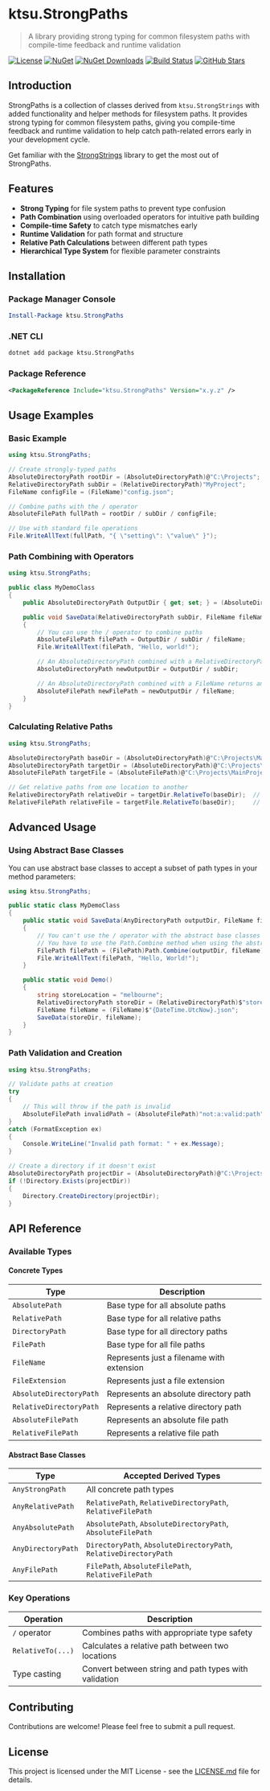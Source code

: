 # ktsu.StrongPaths

> A library providing strong typing for common filesystem paths with compile-time feedback and runtime validation

[![License](https://img.shields.io/github/license/ktsu-dev/StrongPaths)](https://github.com/ktsu-dev/StrongPaths/blob/main/LICENSE.md)
[![NuGet](https://img.shields.io/nuget/v/ktsu.StrongPaths.svg)](https://www.nuget.org/packages/ktsu.StrongPaths/)
[![NuGet Downloads](https://img.shields.io/nuget/dt/ktsu.StrongPaths.svg)](https://www.nuget.org/packages/ktsu.StrongPaths/)
[![Build Status](https://github.com/ktsu-dev/StrongPaths/workflows/build/badge.svg)](https://github.com/ktsu-dev/StrongPaths/actions)
[![GitHub Stars](https://img.shields.io/github/stars/ktsu-dev/StrongPaths?style=social)](https://github.com/ktsu-dev/StrongPaths/stargazers)

## Introduction

StrongPaths is a collection of classes derived from `ktsu.StrongStrings` with added functionality and helper methods for filesystem paths. It provides strong typing for common filesystem paths, giving you compile-time feedback and runtime validation to help catch path-related errors early in your development cycle.

Get familiar with the [StrongStrings](https://github.com/ktsu-dev/StrongStrings) library to get the most out of StrongPaths.

## Features

- **Strong Typing** for file system paths to prevent type confusion
- **Path Combination** using overloaded operators for intuitive path building
- **Compile-time Safety** to catch type mismatches early
- **Runtime Validation** for path format and structure
- **Relative Path Calculations** between different path types
- **Hierarchical Type System** for flexible parameter constraints

## Installation

### Package Manager Console

```powershell
Install-Package ktsu.StrongPaths
```

### .NET CLI

```bash
dotnet add package ktsu.StrongPaths
```

### Package Reference

```xml
<PackageReference Include="ktsu.StrongPaths" Version="x.y.z" />
```

## Usage Examples

### Basic Example

```csharp
using ktsu.StrongPaths;

// Create strongly-typed paths
AbsoluteDirectoryPath rootDir = (AbsoluteDirectoryPath)@"C:\Projects";
RelativeDirectoryPath subDir = (RelativeDirectoryPath)"MyProject";
FileName configFile = (FileName)"config.json";

// Combine paths with the / operator
AbsoluteFilePath fullPath = rootDir / subDir / configFile;

// Use with standard file operations
File.WriteAllText(fullPath, "{ \"setting\": \"value\" }");
```

### Path Combining with Operators

```csharp
using ktsu.StrongPaths;

public class MyDemoClass
{
    public AbsoluteDirectoryPath OutputDir { get; set; } = (AbsoluteDirectoryPath)@"c:\output";

    public void SaveData(RelativeDirectoryPath subDir, FileName fileName)
    {
        // You can use the / operator to combine paths
        AbsoluteFilePath filePath = OutputDir / subDir / fileName;
        File.WriteAllText(filePath, "Hello, world!");

        // An AbsoluteDirectoryPath combined with a RelativeDirectoryPath returns an AbsoluteDirectoryPath
        AbsoluteDirectoryPath newOutputDir = OutputDir / subDir;

        // An AbsoluteDirectoryPath combined with a FileName returns an AbsoluteFilePath
        AbsoluteFilePath newFilePath = newOutputDir / fileName;
    }
}
```

### Calculating Relative Paths

```csharp
using ktsu.StrongPaths;

AbsoluteDirectoryPath baseDir = (AbsoluteDirectoryPath)@"C:\Projects\MainProject";
AbsoluteDirectoryPath targetDir = (AbsoluteDirectoryPath)@"C:\Projects\MainProject\Submodule\Source";
AbsoluteFilePath targetFile = (AbsoluteFilePath)@"C:\Projects\MainProject\Submodule\Source\Program.cs";

// Get relative paths from one location to another
RelativeDirectoryPath relativeDir = targetDir.RelativeTo(baseDir);  // "Submodule\Source"
RelativeFilePath relativeFile = targetFile.RelativeTo(baseDir);     // "Submodule\Source\Program.cs"
```

## Advanced Usage

### Using Abstract Base Classes

You can use abstract base classes to accept a subset of path types in your method parameters:

```csharp
using ktsu.StrongPaths;

public static class MyDemoClass
{
    public static void SaveData(AnyDirectoryPath outputDir, FileName fileName)
    {
        // You can't use the / operator with the abstract base classes because it has no way of knowing which type to return
        // You have to use the Path.Combine method when using the abstract base classes
        FilePath filePath = (FilePath)Path.Combine(outputDir, fileName);
        File.WriteAllText(filePath, "Hello, World!");
    }

    public static void Demo()
    {
        string storeLocation = "melbourne";
        RelativeDirectoryPath storeDir = (RelativeDirectoryPath)$"store_{storeLocation}";
        FileName fileName = (FileName)$"{DateTime.UtcNow}.json";
        SaveData(storeDir, fileName);
    }
}
```

### Path Validation and Creation

```csharp
using ktsu.StrongPaths;

// Validate paths at creation
try 
{
    // This will throw if the path is invalid
    AbsoluteFilePath invalidPath = (AbsoluteFilePath)"not:a:valid:path";
}
catch (FormatException ex)
{
    Console.WriteLine("Invalid path format: " + ex.Message);
}

// Create a directory if it doesn't exist
AbsoluteDirectoryPath projectDir = (AbsoluteDirectoryPath)@"C:\Projects\NewProject";
if (!Directory.Exists(projectDir))
{
    Directory.CreateDirectory(projectDir);
}
```

## API Reference

### Available Types

#### Concrete Types

| Type | Description |
|------|-------------|
| `AbsolutePath` | Base type for all absolute paths |
| `RelativePath` | Base type for all relative paths |
| `DirectoryPath` | Base type for all directory paths |
| `FilePath` | Base type for all file paths |
| `FileName` | Represents just a filename with extension |
| `FileExtension` | Represents just a file extension |
| `AbsoluteDirectoryPath` | Represents an absolute directory path |
| `RelativeDirectoryPath` | Represents a relative directory path |
| `AbsoluteFilePath` | Represents an absolute file path |
| `RelativeFilePath` | Represents a relative file path |

#### Abstract Base Classes

| Type | Accepted Derived Types |
|------|------------------------|
| `AnyStrongPath` | All concrete path types |
| `AnyRelativePath` | `RelativePath`, `RelativeDirectoryPath`, `RelativeFilePath` |
| `AnyAbsolutePath` | `AbsolutePath`, `AbsoluteDirectoryPath`, `AbsoluteFilePath` |
| `AnyDirectoryPath` | `DirectoryPath`, `AbsoluteDirectoryPath`, `RelativeDirectoryPath` |
| `AnyFilePath` | `FilePath`, `AbsoluteFilePath`, `RelativeFilePath` |

### Key Operations

| Operation | Description |
|-----------|-------------|
| `/` operator | Combines paths with appropriate type safety |
| `RelativeTo(...)` | Calculates a relative path between two locations |
| Type casting | Convert between string and path types with validation |

## Contributing

Contributions are welcome! Please feel free to submit a pull request.

## License

This project is licensed under the MIT License - see the [LICENSE.md](LICENSE.md) file for details.
